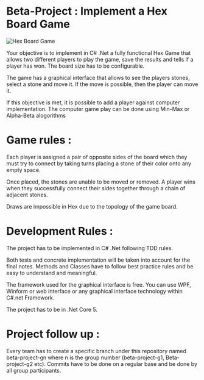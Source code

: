 # Beta-Project : Implement a Hex Board Game

![Hex Board Game](https://upload.wikimedia.org/wikipedia/commons/3/38/Hex-board-11x11-%282%29.jpg)

Your objective is to implement in C# .Net a fully functional Hex Game that allows two different players to play the game, save the results and tells if a player has won.
The board size has to be configurable.

The game has a graphical interface that allows to see the players stones, select a stone and move it. If the move is possible, then the player can move it.

If this objective is met, it is possible to add a player against computer implementation. The computer game play can be done using Min-Max or Alpha-Beta alogorithms

# Game rules :

Each player is assigned a pair of opposite sides of the board which they must try to connect by taking turns placing a stone of their color onto any empty space. 

Once placed, the stones are unable to be moved or removed. A player wins when they successfully connect their sides together through a chain of adjacent stones. 

Draws are impossible in Hex due to the topology of the game board. 

# Development Rules :

The project has to be implemented in C# .Net following TDD rules. 

Both tests and concrete implementation will be taken into account for the final notes. Methods and Classes have to follow best practice rules and be easy to understand and meaningful.

The framework used for the graphical interface is free. You can use WPF, Winform or web interface or any graphical interface technology within C#.net Framework.

The project has to be in .Net Core 5.

# Project follow up :

Every team has to create a specific branch under this repository named beta-project-gn where n is the group number (beta-project-g1, Beta-project-g2 etc).
Commits have to be done on a regular base and be done by all group participants.

